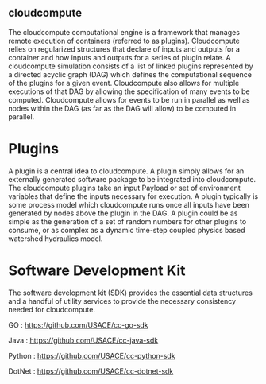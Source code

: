 ## cloudcompute
The cloudcompute computational engine is a framework that manages remote execution of containers (referred to as plugins). Cloudcompute relies on regularized structures that declare of inputs and outputs for a container and how inputs and outputs for a series of plugin relate.
A cloudcompute simulation consists of a list of linked plugins represented by a directed acyclic graph (DAG) which defines the computational sequence of the plugins for a given event. Cloudcompute also allows for multiple executions of that DAG by allowing the specification of many events to be computed. Cloudcompute allows for events to be run in parallel as well as nodes within the DAG (as far as the DAG will allow) to be computed in parallel. 

# Plugins
A plugin is a central idea to cloudcompute. A plugin simply allows for an externally generated software package to be integrated into cloudcompute. The cloudcompute plugins take an input Payload or set of environment variables that define the inputs necessary for execution. A plugin typically is some process model which cloudcompute runs once all inputs have been generated by nodes above the plugin in the DAG. A plugin could be as simple as the generation of a set of random numbers for other plugins to consume, or as complex as a dynamic time-step coupled physics based watershed hydraulics model. 

# Software Development Kit
The software development kit (SDK) provides the essential data structures and a handful of utility services to provide the necessary consistency needed for cloudcompute.

GO : https://github.com/USACE/cc-go-sdk

Java : https://github.com/USACE/cc-java-sdk

Python : https://github.com/USACE/cc-python-sdk

DotNet : https://github.com/USACE/cc-dotnet-sdk
